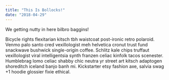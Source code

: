 ```yaml
---
title: "This Is Bollocks!"
date: "2018-04-29"
---
```


We getting nutty in here bilbro baggins!

<!-- end -->

Bicycle rights flexitarian kitsch tbh waistcoat post-ironic retro polaroid. Venmo palo santo cred vexillologist meh helvetica cronut trust fund snackwave bushwick single-origin coffee. Schlitz kale chips truffaut vexillologist viral intelligentsia synth franzen celiac kinfolk tacos scenester. Humblebrag lomo celiac shabby chic neutra yr street art kitsch adaptogen shoreditch iceland banjo banh mi. Kickstarter etsy fashion axe, salvia swag +1 hoodie glossier fixie ethical.